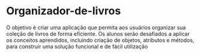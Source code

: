 # Organizador-de-livros
 O objetivo é criar uma aplicação que permita aos usuários organizar sua coleção de livros de forma eficiente. Os alunos serão desafiados a aplicar os conceitos aprendidos, incluindo criação de objetos, atributos e métodos, para construir uma solução funcional e de fácil utilização

